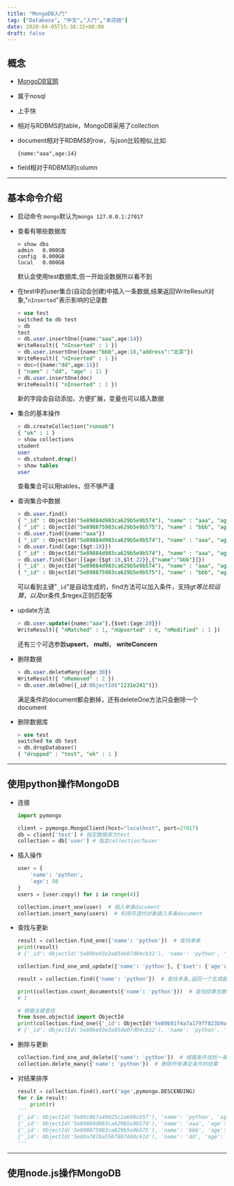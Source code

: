 ```yaml
---
title: "MongoDB入门"
tag: ["Database", "中文","入门","未完结"]
date: 2020-04-05T15:38:22+08:00
draft: false
---
```


## 概念  
* [MongoDB官网](https://www.mongodb.com/ "MongDB")

* 属于nosql

* 上手快

* 相对与RDBMS的table，MongoDB采用了collection

* document相对于RDBMS的row，与json比较相似,比如  

  `{name:"aaa",age:14}`  
  
* field相对于RDBMS的column  

------

## 基本命令介绍  

* 启动命令:`mongo`默认为`mongo 127.0.0.1:27017`  

* 查看有哪些数据库  

  ```sq
  > show dbs
  admin   0.000GB
  config  0.000GB
  local   0.000GB
  ```

  默认会使用test数据库,但一开始没数据所以看不到

* 在test中的user集合(自动会创建)中插入一条数据,结果返回WriteResult对象,"`nInserted`"表示影响的记录数  

  ```sql
  > use test
  switched to db test
  > db
  test
  > db.user.insertOne({name:"aaa",age:14})
  WriteResult({ "nInserted" : 1 })
  > db.user.insertOne({name:"bbb",age:18,"address":"北京"})
  WriteResult({ "nInserted" : 1 })
  > doc=({name:"dd",age:11})
  { "name" : "dd", "age" : 11 }
  > db.user.insertOne(doc)
  WriteResult({ "nInserted" : 1 })
  ```

  新的字段会自动添加，方便扩展，变量也可以插入数据  

* 集合的基本操作  

  ```sql
  > db.createCollection("runoob")
  { "ok" : 1 }
  > show collections
  student
  user
  > db.student.drop()
  > show tables
  user
  ```

  查看集合可以用tables，但不够严谨

* 查询集合中数据  

  ```sql
  > db.user.find()
  { "_id" : ObjectId("5e89884d983ca629b5e9b574"), "name" : "aaa", "age" : 20 }
  { "_id" : ObjectId("5e898875983ca629b5e9b575"), "name" : "bbb", "age" : 18, "address" : "北京" }
  > db.user.find({name:"aaa"})
  { "_id" : ObjectId("5e89884d983ca629b5e9b574"), "name" : "aaa", "age" : 20 }
  > db.user.find({age:{$gt:18}})
  { "_id" : ObjectId("5e89884d983ca629b5e9b574"), "name" : "aaa", "age" : 21 }
  > db.user.find({$or:[{age:{$gt:18,$lt:22}},{"name":"bbb"}]})
  { "_id" : ObjectId("5e89884d983ca629b5e9b574"), "name" : "aaa", "age" : 21 }
  { "_id" : ObjectId("5e898875983ca629b5e9b575"), "name" : "bbb", "age" : 18, "address" : "北京" }
  ```

  可以看到主键"`_id`"是自动生成的，find方法可以加入条件，支持$gt等比较运算，以及$or条件,$regex正则匹配等  

* update方法  

  ```sql
  > db.user.update({name:"aaa"},{$set:{age:20}})
  WriteResult({ "nMatched" : 1, "nUpserted" : 0, "nModified" : 1 })
  ```

  还有三个可选参数**upsert**， **multi**，  **writeConcern**

* 删除数据

  ```sql
  > db.user.deleteMany({age:30})
  WriteResult({ "nRemoved" : 2 })
  > db.user.deleOne({_id:ObjectId("1231e241")})
  ```

  满足条件的document都会删掉，还有deleteOne方法只会删除一个document

* 删除数据库  

  ```sql
  > use test
  switched to db test
  > db.dropDatabase()
  { "dropped" : "test", "ok" : 1 }
  ```

------

## 使用python操作MongoDB    

* 连接  

  ```python
  import pymongo
  
  client = pymongo.MongoClient(host="localhost", port=27017)
  db = client['test'] # 指定数据库为test
  collection = db['user'] # 指定collection为user
  ```

* 插入操作  

  ```python
  user = {
      'name': 'python',
      'age': 50
  }
  users = [user.copy() for i in range(4)]
  
  collection.insert_one(user)  # 插入单条document
  collection.insert_many(users)  # 利用可迭代对象插入多条document
  ```

* 查找与更新  

  ```python
  result = collection.find_one({'name': 'python'})  # 查找单条
  print(result)
  # {'_id': ObjectId('5e89be93e3a85de07d04cb32'), 'name': 'python', 'age': 50}
  
  collection.find_one_and_update({'name': 'python'}, {'$set': {'age': 30}})  # 查找一条并修改
  
  result = collection.find({'name': 'python'})  # 查找多条,返回一个生成器
  
  print(collection.count_documents({'name': 'python'}))  # 查找结果总数
  # 1
  
  # 根据主键查找
  from bson.objectid import ObjectId
  print(collection.find_one({'_id': ObjectId('5e89b91f4a7a179ff823b9a3')}))
  # {'_id': ObjectId('5e89be93e3a85de07d04cb32'), 'name': 'python', 'age': 50}
  ```

* 删除与更新  

  ```python
  collection.find_one_and_delete({'name': 'python'})  # 根据条件找到一条并删除
  collection.delete_many({'name': 'python'})  # 删除所有满足条件的结果
  ```

* 对结果排序  

  ```python
  result = collection.find().sort('age',pymongo.DESCENDING)
  for r in result:
      print(r)
  '''
  {'_id': ObjectId('5e89c067a49025c2a690cb5f'), 'name': 'python', 'age': 50}
  {'_id': ObjectId('5e89884d983ca629b5e9b574'), 'name': 'aaa', 'age': 21.0}
  {'_id': ObjectId('5e898875983ca629b5e9b575'), 'name': 'bbb', 'age': 18, 'address': '北京'}
  {'_id': ObjectId('5e89a787ba556f887d48c61d'), 'name': 'dd', 'age': 11.0}
  '''
  ```

------

## 使用node.js操作MongoDB  



